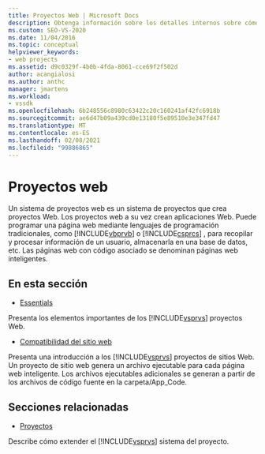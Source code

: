 ```yaml
---
title: Proyectos Web | Microsoft Docs
description: Obtenga información sobre los detalles internos sobre cómo funciona el sistema de proyectos web en Visual Studio para desarrolladores que desean ampliar Visual Studio.
ms.custom: SEO-VS-2020
ms.date: 11/04/2016
ms.topic: conceptual
helpviewer_keywords:
- web projects
ms.assetid: d9c0329f-4b0b-4fda-8061-cce69f2f502d
author: acangialosi
ms.author: anthc
manager: jmartens
ms.workload:
- vssdk
ms.openlocfilehash: 6b248556c8980c63422c20c160241af42fc6918b
ms.sourcegitcommit: ae6d47b09a439cd0e13180f5e89510e3e347fd47
ms.translationtype: MT
ms.contentlocale: es-ES
ms.lasthandoff: 02/08/2021
ms.locfileid: "99886865"
---
```

# <a name="web-projects"></a>Proyectos web
Un sistema de proyectos web es un sistema de proyectos que crea proyectos Web. Los proyectos web a su vez crean aplicaciones Web. Puede programar una página web mediante lenguajes de programación tradicionales, como [!INCLUDE[vbprvb](../../code-quality/includes/vbprvb_md.md)] o [!INCLUDE[csprcs](../../data-tools/includes/csprcs_md.md)] , para recopilar y procesar información de un usuario, almacenarla en una base de datos, etc. Las páginas web con código asociado se denominan páginas web inteligentes.

## <a name="in-this-section"></a>En esta sección
- [Essentials](../../extensibility/internals/web-project-essentials.md)

 Presenta los elementos importantes de los [!INCLUDE[vsprvs](../../code-quality/includes/vsprvs_md.md)] proyectos Web.

- [Compatibilidad del sitio web](../../extensibility/internals/web-site-support.md)

 Presenta una introducción a los [!INCLUDE[vsprvs](../../code-quality/includes/vsprvs_md.md)] proyectos de sitios Web. Un proyecto de sitio web genera un archivo ejecutable para cada página web inteligente. Los archivos ejecutables adicionales se generan a partir de los archivos de código fuente en la carpeta/App_Code.

## <a name="related-sections"></a>Secciones relacionadas
- [Proyectos](../../extensibility/internals/projects.md)

 Describe cómo extender el [!INCLUDE[vsprvs](../../code-quality/includes/vsprvs_md.md)] sistema del proyecto.
